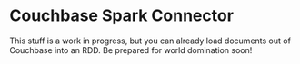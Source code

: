 # Couchbase Spark Connector

This stuff is a work in progress, but you can already load documents out of Couchbase into an RDD. Be prepared for
world domination soon!